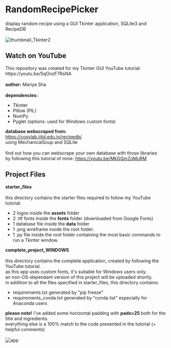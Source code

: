 # RandomRecipePicker
display random recipe using a GUI Tkinter application, SQLite3 and RecipeDB
<br>
<br>
![thumbnail_Tkinter2](https://user-images.githubusercontent.com/32107652/173861559-957d9c21-a436-4235-9eb9-8bc532a7eca4.png)
<br>
<h2>Watch on YouTube</h2>
This repository was created for my Tkinter GUI YouTube tutorial:
<br>
https://youtu.be/5qOnzF7RsNA
<br>
<br>
<b>author:</b> Mariya Sha
<br>
<br>
<b> dependencies: </b>

- Tkinter
- Pillow (PIL)
- NumPy
- Pyglet (options: used for Windows custom fonts)

<b>database webscraped from:</b>
<br>
https://cosylab.iiitd.edu.in/recipedb/
<br>
using MechanicalSoup and SQLite
<br>
<br>
find out how you can webscrape your own database with those libraries
<br>
by following this tutorial of mine: https://youtu.be/MkGQmZoMuRM
<br>
<h2>Project Files</h2>
<b>starter_files</b>
<br>
<br>
this directory contains the starter files required to follow my YouTube tutorial.

- 2 logos inside the <b>assets</b> folder
- 2 .ttf fonts inside the <b>fonts</b> folder (downloaded from Google Fonts)
- 1 database file inside the <b>data</b> folder
- 1 .png wireframe inside the root folder.
- 1 .py file inside the root folder containing the most basic commands to run a Tkinter window.

<b>complete_project_WINDOWS</b>
<br>
<br>
this directory contains the complete application, created by following the YouTube tutorial.
<br>
as this app uses custom fonts, it's suitable for Windows users only.
<br>
an non-OS-dependant version of this project will be uploaded shortly.
<br>
in addition to all the files specified in starter_files, this directory contains:

- requirements.txt generated by "pip freeze"
- requirements_conda.txt generated by "conda list" especially for Anaconda users

<b>please note!</b> I've added some horizontal padding with <b>padx=25</b> both for the title and ingredients.
<br>
everything else is a 100% match to the code presented in the tutorial (+ helpful comments)
<br>
<br>
![app](https://user-images.githubusercontent.com/32107652/173865003-09df9a23-6c5e-44f5-9a9e-9b95b93a237c.png)
